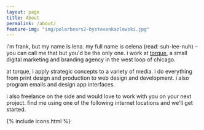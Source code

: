 ```yaml
---
layout: page
title: About
permalink: /about/
feature-img: "img/polarbears2-bystevenkazlowski.jpg"
---
```


i'm frank, but my name is lena. my full name is celena (read: suh-lee-nuh) – you can call me that but you'd be the only one. i work at [torque](http://torque.digital), a small digital marketing and branding agency in the west loop of chicago. 

at torque, i apply strategic concepts to a variety of media. i do everything from print design and production to web design and development. i also program emails and design app interfaces.

i also freelance on the side and would love to work with you on your next project. find me using one of the following internet locations and we'll get started.

<!-- Social icons from Font Awesome, if enabled -->
{% include icons.html %}